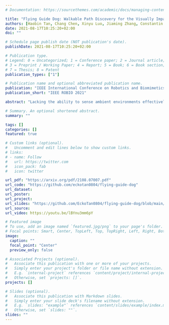 ```yaml
---
# Documentation: https://sourcethemes.com/academic/docs/managing-content/

title: "Flying Guide Dog: Walkable Path Discovery for the Visually Impaired Utilizing Drones and Transformer-based Semantic Segmentation"
authors: [Haobin Tan, Chang Chen, Xinyu Luo, Jiaming Zhang, Constantin Seibold, Kailun Yang, Rainer Stiefelhagen]
date: 2021-08-17T10:25:20+02:00
doi: ""

# Schedule page publish date (NOT publication's date).
publishDate: 2021-08-17T10:25:20+02:00

# Publication type.
# Legend: 0 = Uncategorized; 1 = Conference paper; 2 = Journal article;
# 3 = Preprint / Working Paper; 4 = Report; 5 = Book; 6 = Book section;
# 7 = Thesis; 8 = Patent
publication_types: ["1"]

# Publication name and optional abbreviated publication name. 
publication: "IEEE International Conference on Robotics and Biomimetics 2021"
publication_short: "IEEE ROBIO 2021"

abstract: "Lacking the ability to sense ambient environments effectively, blind and visually impaired people (BVIP) face difficulty in walking outdoors, especially in urban areas. Therefore, tools for assisting BVIP are of great importance. In this paper, we propose a novel \"flying guide dog\" prototype for BVIP assistance using drone and street view semantic segmentation. Based on the walkable areas extracted from the segmentation prediction, the drone can adjust its movement automatically and thus lead the user to walk along the walkable path. By recognizing the color of pedestrian traffic lights, our prototype can help the user to cross a street safely. Furthermore, we introduce a new dataset named Pedestrian and Vehicle Traffic Lights (PVTL), which is dedicated to traffic light recognition. The result of our user study in real-world scenarios shows that our prototype is effective and easy to use, providing new insight into BVIP assistance."

# Summary. An optional shortened abstract.
summary: ""

tags: []
categories: []
featured: true

# Custom links (optional).
#   Uncomment and edit lines below to show custom links.
# links:
# - name: Follow
#   url: https://twitter.com
#   icon_pack: fab
#   icon: twitter

url_pdf: "https://arxiv.org/pdf/2108.07007.pdf"
url_code: "https://github.com/eckotan0804/flying-guide-dog"
url_dataset:
url_poster:
url_project: 
url_slides: "https://github.com/EckoTan0804/flying-guide-dog/blob/main/flying_guide_dog_ROBIO2021_poster.pdf"
url_source:
url_video: https://youtu.be/lBYnu3mm6pY

# Featured image
# To use, add an image named `featured.jpg/png` to your page's folder. 
# Focal points: Smart, Center, TopLeft, Top, TopRight, Left, Right, BottomLeft, Bottom, BottomRight.
image:
  caption: ""
  focal_point: "Center"
  preview_only: false

# Associated Projects (optional).
#   Associate this publication with one or more of your projects.
#   Simply enter your project's folder or file name without extension.
#   E.g. `internal-project` references `content/project/internal-project/index.md`.
#   Otherwise, set `projects: []`.
projects: []

# Slides (optional).
#   Associate this publication with Markdown slides.
#   Simply enter your slide deck's filename without extension.
#   E.g. `slides: "example"` references `content/slides/example/index.md`.
#   Otherwise, set `slides: ""`.
slides: ""
---
```

